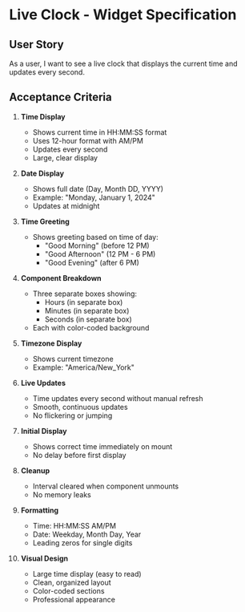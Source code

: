 # Live Clock - Widget Specification

## User Story

As a user, I want to see a live clock that displays the current time and updates every second.

## Acceptance Criteria

1. **Time Display**
   - Shows current time in HH:MM:SS format
   - Uses 12-hour format with AM/PM
   - Updates every second
   - Large, clear display

2. **Date Display**
   - Shows full date (Day, Month DD, YYYY)
   - Example: "Monday, January 1, 2024"
   - Updates at midnight

3. **Time Greeting**
   - Shows greeting based on time of day:
     - "Good Morning" (before 12 PM)
     - "Good Afternoon" (12 PM - 6 PM)
     - "Good Evening" (after 6 PM)

4. **Component Breakdown**
   - Three separate boxes showing:
     - Hours (in separate box)
     - Minutes (in separate box)
     - Seconds (in separate box)
   - Each with color-coded background

5. **Timezone Display**
   - Shows current timezone
   - Example: "America/New_York"

6. **Live Updates**
   - Time updates every second without manual refresh
   - Smooth, continuous updates
   - No flickering or jumping

7. **Initial Display**
   - Shows correct time immediately on mount
   - No delay before first display

8. **Cleanup**
   - Interval cleared when component unmounts
   - No memory leaks

9. **Formatting**
   - Time: HH:MM:SS AM/PM
   - Date: Weekday, Month Day, Year
   - Leading zeros for single digits

10. **Visual Design**
    - Large time display (easy to read)
    - Clean, organized layout
    - Color-coded sections
    - Professional appearance
